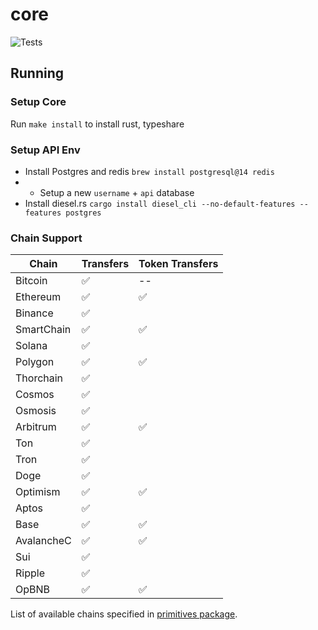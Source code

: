 # core
![Tests](https://github.com/gemwalletcom/core/workflows/Tests/badge.svg)

## Running

### Setup Core

Run `make install` to install rust, typeshare

### Setup API Env

- Install Postgres and redis `brew install postgresql@14 redis`
- - Setup a new `username` + `api` database
- Install diesel.rs `cargo install diesel_cli --no-default-features --features postgres`

### Chain Support

| Chain        | Transfers     | Token Transfers | 
|--------------|---------------|-----------------|
| Bitcoin      | ✅            | --
| Ethereum     | ✅            | ✅               |
| Binance      | ✅            | 
| SmartChain   | ✅            | ✅               |
| Solana       | ✅            |
| Polygon      | ✅            | ✅               |
| Thorchain    | ✅            |
| Cosmos       | ✅            |
| Osmosis      | ✅            |
| Arbitrum     | ✅            | ✅               |
| Ton          | ✅            |
| Tron         | ✅            |
| Doge         | ✅            |
| Optimism     | ✅            | ✅               |
| Aptos        | ✅            |
| Base         | ✅            | ✅               |
| AvalancheC   | ✅            | ✅               |
| Sui          | ✅            |
| Ripple       | ✅            |
| OpBNB        | ✅            | ✅               |

List of available chains specified in [primitives package](https://github.com/gemwalletcom/core/blob/main/primitives/src/chain.rs).